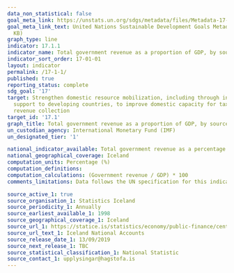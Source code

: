 ```yaml
---
data_non_statistical: false
goal_meta_link: https://unstats.un.org/sdgs/metadata/files/Metadata-17-01-01.pdf
goal_meta_link_text: United Nations Sustainable Development Goals Metadata (PDF 469
  KB)
graph_type: line
indicator: 17.1.1
indicator_name: Total government revenue as a proportion of GDP, by source
indicator_sort_order: 17-01-01
layout: indicator
permalink: /17-1-1/
published: true
reporting_status: complete
sdg_goal: '17'
target: Strengthen domestic resource mobilization, including through international
  support to developing countries, to improve domestic capacity for tax and other
  revenue collection
target_id: '17.1'
graph_title: Total government revenue as a proportion of GDP, by source
un_custodian_agency: International Monetary Fund (IMF)
un_designated_tier: '1'

national_indicator_available: Total government revenue as a percentage of GDP, by source
national_geographical_coverage: Iceland
computation_units: Percentage (%)
computation_definitions: 
computation_calculations: (Government revenue / GDP) * 100
comments_limitations: Data follows the UN specification for this indicator. This indicator has been identified in collaboration with topic experts.

source_active_1: true
source_organisation_1: Statistics Iceland
source_periodicity_1: Annually
source_earliest_available_1: 1998
source_geographical_coverage_1: Iceland
source_url_1: https://statice.is/statistics/economy/public-finance/central-government/
source_url_text_1: Iceland National Accounts
source_release_date_1: 13/09/2019
source_next_release_1: TBC
source_statistical_classification_1: National Statistic
source_contact_1: upplysingar@hagstofa.is
---
```

